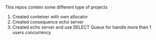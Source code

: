 This repos contein some different type of projects

1. Created conteiner with own allocator
2. Created consequence echo server
3. Created echo server and use SELECT Queue 
  for handle more then 1 users concurrency

